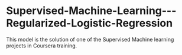 # Supervised-Machine-Learning---Regularized-Logistic-Regression
This model is the solution of one of the Supervised Machine learning projects in Coursera training. 

